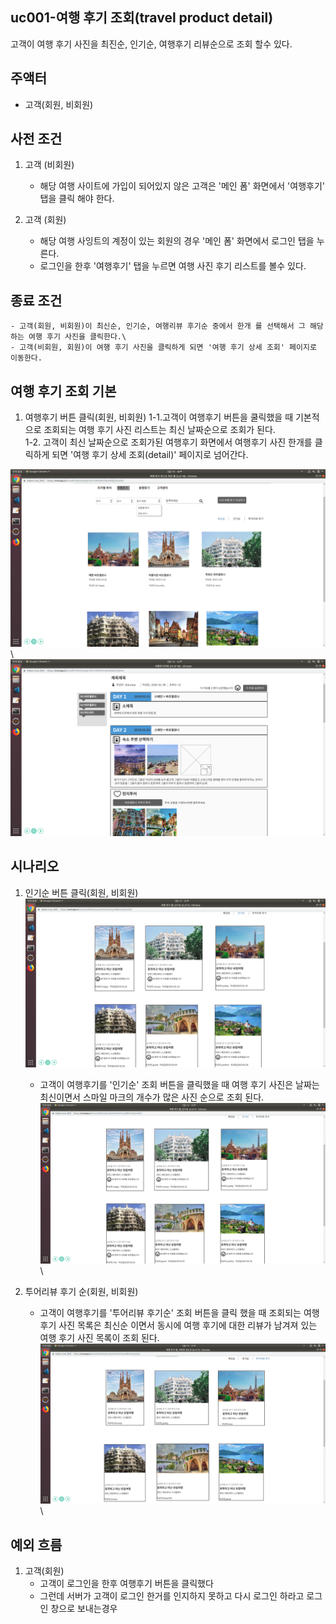 ## uc001-여행 후기 조회(travel product detail)
고객이 여행 후기 사진을 최진순, 인기순, 여행후기 리뷰순으로 조회 할수 있다.

## 주액터
- 고객(회원, 비회원)

## 사전 조건
1. 고객 (비회원)
    - 해당 여행 사이트에 가입이 되어있지 않은 고객은 '메인 폼' 화면에서 '여행후기' 탭을 클릭 해야 한다.


2. 고객 (회원)
    - 해당 여행 사잉트의 계정이 있는 회원의 경우 '메인 폼' 화면에서 로그인 탭을 누른다.
    - 로그인을 한후 '여행후기' 탭을 누르면 여행 사진 후기 리스트를 볼수 있다.

## 종료 조건

    - 고객(회원, 비회원)이 최신순, 인기순, 여행리뷰 후기순 중에서 한개 를 선택해서 그 해당하는 여행 후기 사진을 클릭한다.\
    - 고객(비회원, 회원)이 여행 후기 사진을 클릭하게 되면 '여행 후기 상세 조회' 페이지로 이동한다.


## 여행 후기 조회 기본

1. 여행후기 버튼 클릭(회원, 비회원)
1-1.고객이 여행후기 버튼을 쿨릭했을 때 기본적으로 조회되는 여행 후기 사진 리스트는 최신 날짜순으로 조회가 된다. \
1-2. 고객이 최신 날짜순으로 조회가된 여행후기 화면에서 여행후기 사진 한개를 클릭하게 되면 '여행 후기 상세 조회(detail)' 페이지로 넘어간다.

<img src="./travel-lis-datet.png" width="600" hegith="700">
\
<img src="./travle-detail.png" width="600" hegith="700">



## 시나리오
1. 인기순 버튼 클릭(회원, 비회원)
![인기순](./travel-list-ingi.png)
    - 고객이 여행후기를 '인기순' 조회 버튼을 클릭했을 때 여행 후기 사진은 날짜는 최신이면서 스마일 마크의 개수가 많은 사진 순으로 조회 된다.\
<img src="./travel-list-ingi.png" width="600" hegith="700">\

2. 투어리뷰 후기 순(회원, 비회원)
    - 고객이 여행후기를 '투어리뷰 후기순' 조회 버튼을 클릭 했을 때 조회되는 여행 후기 사진 목록은 최신순 이면서 동시에 여행 후기에 대한 리뷰가 남겨져 있는 여행 후기 사진 목록이 조회 된다. \
<img src="./travel-picture-review.png" width="600" hegith="700">\


## 예외 흐름
1. 고객(회원)
    - 고객이 로그인을 한후 여행후기 버튼을 클릭했다
    - 그런데 서버가 고객이 로그인 한거를 인지하지 못하고
    다시 로그인 하라고 로그인 창으로 보내는경우
    


